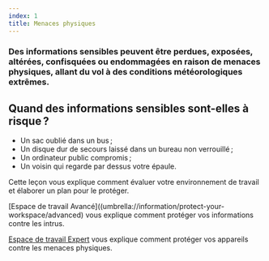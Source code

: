 ```yaml
---
index: 1
title: Menaces physiques
---
```

### Des informations sensibles peuvent être perdues, exposées, altérées, confisquées ou endommagées en raison de menaces physiques, allant du vol à des conditions météorologiques extrêmes.

## Quand des informations sensibles sont-elles à risque ?

* Un sac oublié dans un bus ;
* Un disque dur de secours laissé dans un bureau non verrouillé ;
* Un ordinateur public compromis ;
* Un voisin qui regarde par dessus votre épaule.

Cette leçon vous explique comment évaluer votre environnement de travail et élaborer un plan pour le protéger.

[Espace de travail Avancé]((umbrella://information/protect-your-workspace/advanced) vous explique comment protéger vos informations contre les intrus.

[Espace de travail Expert](umbrella://information/protect-your-workspace/expert) vous explique comment protéger vos appareils contre les menaces physiques. 